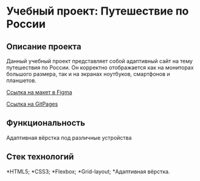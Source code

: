 # Учебный проект: Путешествие по России

## Описание проекта
Данный учебный проект представляет собой адаптивный сайт на тему путешествия по России. Он корректно отображается как на мониторах большого размера, так и на экранах ноутбуков, смартфонов и планшетов.

[Ссылка на макет в Figma](https://www.figma.com/file/5S2WSbEFL6awjVWJ0NWL8Q/Sprint-3_-Russia-_-desktop-mobile?node-id=28503%3A0)

[Ссылка на GitPages](https://etozhekoala.github.io/russian-travel/)

## Функциональность
Адаптивная вёрстка под различные устройства

## Стек технологий
*HTML5;
*CSS3;
*Flexbox;
*Grid-layout;
*Адаптивная вёрстка.